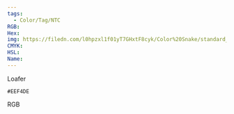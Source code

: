 ```yaml
---
tags:
  - Color/Tag/NTC
RGB:
Hex:
img: https://filedn.com/l0hpzxl1f01yT7GHxtF8cyk/Color%20Snake/standard_csv_to_svg/%23/EEF4DE.svg
CMYK:
HSL:
Name:
---
```

Loafer
```palette
#EEF4DE
```
RGB
